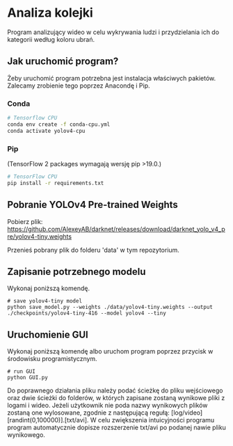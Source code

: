 # Analiza kolejki

Program analizujący wideo w celu wykrywania ludzi i przydzielania ich do kategorii według koloru ubrań.

## Jak uruchomić program?
Żeby uruchomić program potrzebna jest instalacja właściwych pakietów. Zalecamy zrobienie tego poprzez Anacondę i Pip.

### Conda

```bash
# Tensorflow CPU
conda env create -f conda-cpu.yml
conda activate yolov4-cpu
```

### Pip
(TensorFlow 2 packages wymagają wersję pip >19.0.)
```bash
# TensorFlow CPU
pip install -r requirements.txt
```

## Pobranie YOLOv4 Pre-trained Weights
Pobierz plik: https://github.com/AlexeyAB/darknet/releases/download/darknet_yolo_v4_pre/yolov4-tiny.weights

Przenieś pobrany plik do folderu 'data' w tym repozytorium.

## Zapisanie potrzebnego modelu 
Wykonaj poniższą komendę.
```
# save yolov4-tiny model
python save_model.py --weights ./data/yolov4-tiny.weights --output ./checkpoints/yolov4-tiny-416 --model yolov4 --tiny
```

## Uruchomienie GUI
Wykonaj poniższą komendę albo uruchom program poprzez przycisk w środowisku programistycznym.
```
# run GUI
python GUI.py
```

Do poprawnego działania pliku należy podać ścieżkę do pliku wejściowego oraz dwie ścieżki do folderów, w których zapisane zostaną wynikowe pliki z logami i wideo. Jeżeli użytkownik nie poda nazwy wynikowych plików zostaną one wylosowane, zgodnie z następującą regułą: [log/video][randint(0,100000)].[txt/avi]. W celu zwiększenia intuicyjności programu program automatycznie dopisze rozszerzenie txt/avi po podanej nawie pliku wynikowego.

